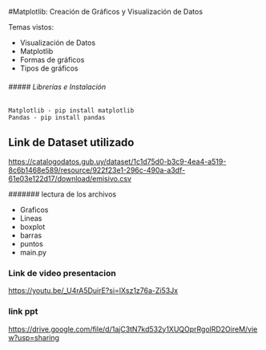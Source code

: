#Matplotlib: Creación de Gráficos y Visualización de Datos

<p>
Temas vistos:
<p>

- Visualización de Datos
- Matplotlib
- Formas de gráficos
- Tipos de gráficos

###### ##### Librerías e Instalación

```
Matplotlib - pip install matplotlib
Pandas - pip install pandas
```

## Link de Dataset utilizado

https://catalogodatos.gub.uy/dataset/1c1d75d0-b3c9-4ea4-a519-8c6b1468e589/resource/922f23e1-296c-490a-a3df-61e03e122d17/download/emisivo.csv


####### lectura de los archivos

- Graficos
- Lineas
- boxplot
- barras
- puntos
- main.py


### Link de video presentacion

https://youtu.be/_U4rA5DuirE?si=lXsz1z76a-Zi53Jx


### link ppt 

https://drive.google.com/file/d/1ajC3tN7kd532y1XUQOprRgolRD2OireM/view?usp=sharing

